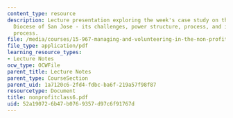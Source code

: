 ```yaml
---
content_type: resource
description: Lecture presentation exploring the week's case study on the Catholic
  Diocese of San Jose - its challenges, power structure, process, and implementation
  process.
file: /media/courses/15-967-managing-and-volunteering-in-the-non-profit-sector-spring-2005/52a190726b47b0769357d97c6f91767d_nonprofitclass6.pdf
file_type: application/pdf
learning_resource_types:
- Lecture Notes
ocw_type: OCWFile
parent_title: Lecture Notes
parent_type: CourseSection
parent_uid: 1a7120c6-2fd4-fdbc-ba6f-219a57f98f87
resourcetype: Document
title: nonprofitclass6.pdf
uid: 52a19072-6b47-b076-9357-d97c6f91767d
---
```

